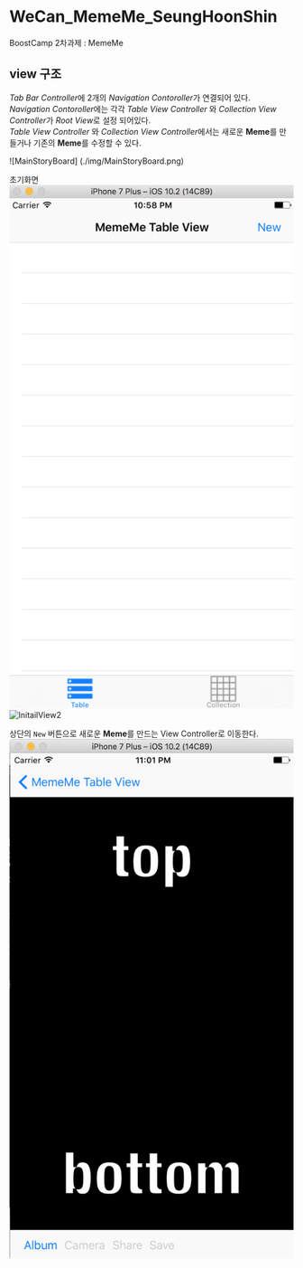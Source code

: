 # WeCan_MemeMe_SeungHoonShin
BoostCamp 2차과제 : MemeMe


## view 구조

*Tab Bar Controller*에 2개의 *Navigation Contoroller*가 연결되어 있다.  
*Navigation Contoroller*에는 각각 *Table View Controller* 와 *Collection View Controller*가 *Root View*로 설정 되어있다.  
*Table View Controller* 와 *Collection View Controller*에서는 새로운 **Meme**를 만들거나 기존의 **Meme**를 수정할 수 있다. 

![MainStoryBoard] (./img/MainStoryBoard.png)

초기화면
![InitailView1](./img/InitailView1.png) ![InitailView2](./img/InitailView2.png)


상단의 `New` 버튼으로 새로운 **Meme**를 만드는 View Controller로 이동한다.
![ViewController](./img/ViewController.png)
